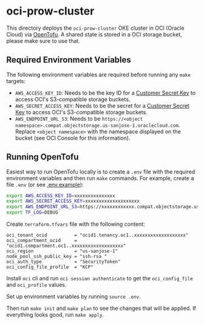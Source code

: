 # oci-prow-cluster

This directory deploys the `oci-prow-cluster` OKE cluster in OCI (Oracle Cloud) via [OpenTofu](https://opentofu.org). A shared state is stored in a OCI storage bucket, please make sure to use that.

<!-- TODO: Usually, this code shouldn't be executed directly but run by Prow. -->

## Required Environment Variables

The following environment variables are required before running any `make` targets:

- `AWS_ACCESS_KEY_ID`: Needs to be the key ID for a [Customer Secret Key](https://docs.oracle.com/en-us/iaas/Content/Identity/Tasks/managingcredentials.htm#Working2) to access OCI's S3-compatible storage buckets.
- `AWS_SECRET_ACCESS_KEY`: Needs to be the secret for a [Customer Secret Key](https://docs.oracle.com/en-us/iaas/Content/Identity/Tasks/managingcredentials.htm#Working2) to access OCI's S3-compatible storage buckets.
- `AWS_ENDPOINT_URL_S3`: Needs to be `https://<object namespace>.compat.objectstorage.us-sanjose-1.oraclecloud.com`. Replace `<object namespace>` with the namespace displayed on the bucket (see OCI Console for this information).

## Running OpenTofu

Easiest way to run OpenTofu locally is to create a `.env` file with the required environment variables and then run `make` commands. For example, create a file `.env` (or see [.env.example](./.env.example)):

```bash
export AWS_ACCESS_KEY_ID=xxxxxxxxxxxxxxx
export AWS_SECRET_ACCESS_KEY=xxxxxxxxxxxxxxxxxxxx
export AWS_ENDPOINT_URL_S3=https://xxxxxxxxxxxx.compat.objectstorage.us-sanjose-1.oraclecloud.com
export TF_LOG=DEBUG
```

Create `terraform.tfvars` file with the following content:

```hcl
oci_tenant_ocid          = "ocid1.tenancy.oc1..xxxxxxxxxxxxxxxxxxx"
oci_compartment_ocid     = "ocid1.compartment.oc1..xxxxxxxxxxxxxxxxxxx"
oci_region               = "us-sanjose-1"
node_pool_ssh_public_key = "ssh-rsa "
oci_auth_type            = "SecurityToken"
oci_config_file_profile  = "KCP"
```

Install `oci` cli and run `oci session authenticate` to get the `oci_config_file` and `oci_profile` values.

Set up environment variables by running `source .env`.

Then run `make init` and `make plan` to see the changes that will be applied. If everything looks good, run `make apply`.
